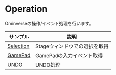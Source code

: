 # Operation

Ominverseの操作/イベント処理を行います。    

|サンプル|説明|     
|---|---|     
|[Selection](./Selection/readme.md)|Stageウィンドウでの選択を取得|     
|[GamePad](./GamePad/readme.md)|GamePadの入力イベント取得|     
|[UNDO](./UNDO/readme.md)|UNDO処理|     


